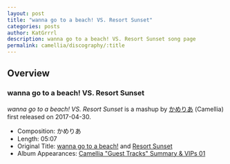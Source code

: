 ```yaml
---
layout: post
title: "wanna go to a beach! VS. Resort Sunset"
categories: posts
author: KatGrrrl
description: wanna go to a beach! VS. Resort Sunset song page
permalink: camellia/discography/:title
---
```


## Overview

### wanna go to a beach! VS. Resort Sunset

*wanna go to a beach! VS. Resort Sunset* is a mashup by [かめりあ](/camellia) (Camellia) first released on 2017-04-30.

* Composition: かめりあ
* Length: 05:07
* Original Title: [wanna go to a beach!](#) and [Resort Sunset](#)
* Album Appearances: [Camellia "Guest Tracks" Summary & VIPs 01](/camellia/albums/Camellia-Guest-Tracks-Summary-VIPs-01)
